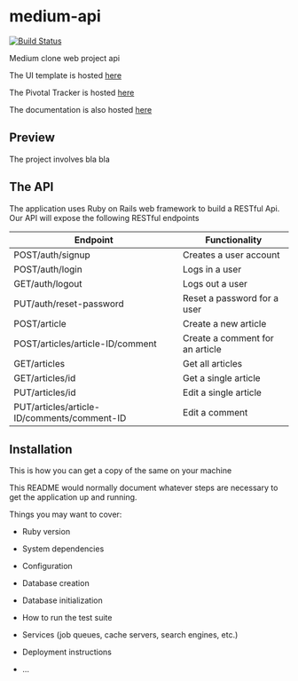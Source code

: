 

# medium-api
[![Build Status](https://travis-ci.com/gtsofa/medium-api.svg?branch=master)](https://travis-ci.com/gtsofa/medium-api)

Medium clone web project api


The UI template is hosted [here]()

The Pivotal Tracker is hosted [here]()

The documentation is also hosted [here]()

## Preview
The project involves bla bla

## The API

The application uses Ruby on Rails web framework to build a RESTful Api. 
Our API will expose the following RESTful endpoints

Endpoint | Functionality
--- | ---
POST/auth/signup | Creates a user account
POST/auth/login | Logs in a user
GET/auth/logout | Logs out a user
PUT/auth/reset-password | Reset a password for a user
POST/article | Create a new article
POST/articles/article-ID/comment | Create a comment for an article
GET/articles | Get all articles
GET/articles/id | Get a single article 
PUT/articles/id | Edit a single article 
PUT/articles/article-ID/comments/comment-ID | Edit a comment



## Installation

This is how you can get a copy of the same on your machine

This README would normally document whatever steps are necessary to get the
application up and running.

Things you may want to cover:

* Ruby version

* System dependencies

* Configuration

* Database creation

* Database initialization

* How to run the test suite

* Services (job queues, cache servers, search engines, etc.)

* Deployment instructions

* ...

